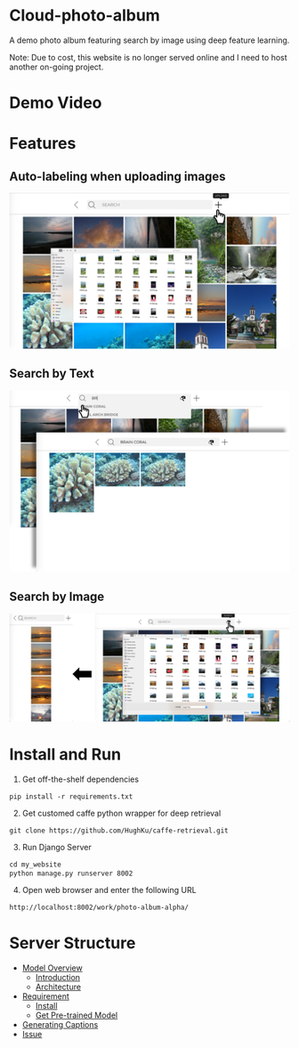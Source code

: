 # Cloud-photo-album
A demo photo album featuring search by image using deep feature learning.

Note: Due to cost, this website is no longer served online and I need to host another on-going project.

# Demo Video


# Features
## Auto-labeling when uploading images
![upload](asset/upload.png)
## Search by Text
![search-by-text](asset/search_by_text.png)
## Search by Image
![search-by-image](asset/search_by_image.png)

# Install and Run
1. Get off-the-shelf dependencies 
```shell
pip install -r requirements.txt
```
2. Get customed caffe python wrapper for deep retrieval
```shell
git clone https://github.com/HughKu/caffe-retrieval.git
```
3. Run Django Server
```shell
cd my_website
python manage.py runserver 8002
```
4. Open web browser and enter the following URL 
```HTML
http://localhost:8002/work/photo-album-alpha/
```

# Server Structure
* [Model Overview](#model-overview)
    * [Introduction](#introduction)
    * [Architecture](#architecture)
* [Requirement](#getting-started)
    * [Install](#install-required-packages)
    * [Get Pre-trained Model](#get-pre-trained-model)
* [Generating Captions](#generating-captions)
* [Issue](#encoutering-issue)
